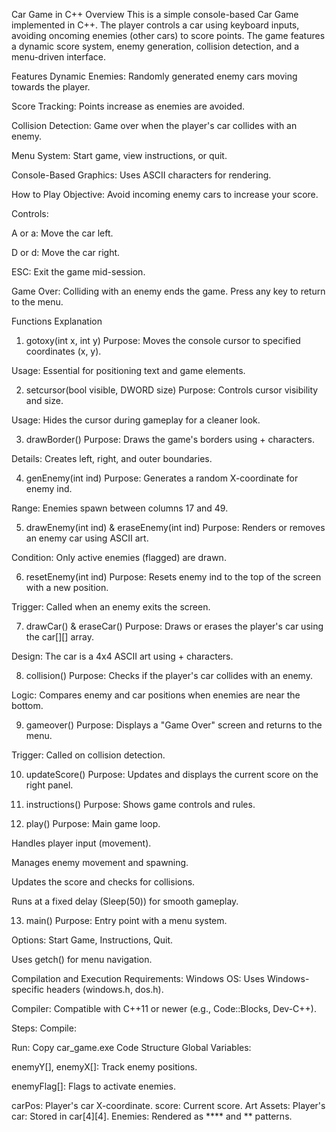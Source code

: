 Car Game in C++
Overview
This is a simple console-based Car Game implemented in C++. The player controls a car using keyboard inputs, avoiding oncoming enemies (other cars) to score points. The game features a dynamic score system, enemy generation, collision detection, and a menu-driven interface.

Features
Dynamic Enemies: Randomly generated enemy cars moving towards the player.

Score Tracking: Points increase as enemies are avoided.

Collision Detection: Game over when the player's car collides with an enemy.

Menu System: Start game, view instructions, or quit.

Console-Based Graphics: Uses ASCII characters for rendering.

How to Play
Objective: Avoid incoming enemy cars to increase your score.

Controls:

A or a: Move the car left.

D or d: Move the car right.

ESC: Exit the game mid-session.

Game Over: Colliding with an enemy ends the game. Press any key to return to the menu.

Functions Explanation
1. gotoxy(int x, int y)
Purpose: Moves the console cursor to specified coordinates (x, y).

Usage: Essential for positioning text and game elements.

2. setcursor(bool visible, DWORD size)
Purpose: Controls cursor visibility and size.

Usage: Hides the cursor during gameplay for a cleaner look.

3. drawBorder()
Purpose: Draws the game's borders using + characters.

Details: Creates left, right, and outer boundaries.

4. genEnemy(int ind)
Purpose: Generates a random X-coordinate for enemy ind.

Range: Enemies spawn between columns 17 and 49.

5. drawEnemy(int ind) & eraseEnemy(int ind)
Purpose: Renders or removes an enemy car using ASCII art.

Condition: Only active enemies (flagged) are drawn.

6. resetEnemy(int ind)
Purpose: Resets enemy ind to the top of the screen with a new position.

Trigger: Called when an enemy exits the screen.

7. drawCar() & eraseCar()
Purpose: Draws or erases the player's car using the car[][] array.

Design: The car is a 4x4 ASCII art using + characters.

8. collision()
Purpose: Checks if the player's car collides with an enemy.

Logic: Compares enemy and car positions when enemies are near the bottom.

9. gameover()
Purpose: Displays a "Game Over" screen and returns to the menu.

Trigger: Called on collision detection.

10. updateScore()
Purpose: Updates and displays the current score on the right panel.

11. instructions()
Purpose: Shows game controls and rules.

12. play()
Purpose: Main game loop.

Handles player input (movement).

Manages enemy movement and spawning.

Updates the score and checks for collisions.

Runs at a fixed delay (Sleep(50)) for smooth gameplay.

13. main()
Purpose: Entry point with a menu system.

Options: Start Game, Instructions, Quit.

Uses getch() for menu navigation.

Compilation and Execution
Requirements:
Windows OS: Uses Windows-specific headers (windows.h, dos.h).

Compiler: Compatible with C++11 or newer (e.g., Code::Blocks, Dev-C++).

Steps:
Compile:

Run:
Copy
car_game.exe
Code Structure
Global Variables:

enemyY[], enemyX[]: Track enemy positions.

enemyFlag[]: Flags to activate enemies.

carPos: Player's car X-coordinate.
score: Current score.
Art Assets:
Player's car: Stored in car[4][4].
Enemies: Rendered as **** and ** patterns.

